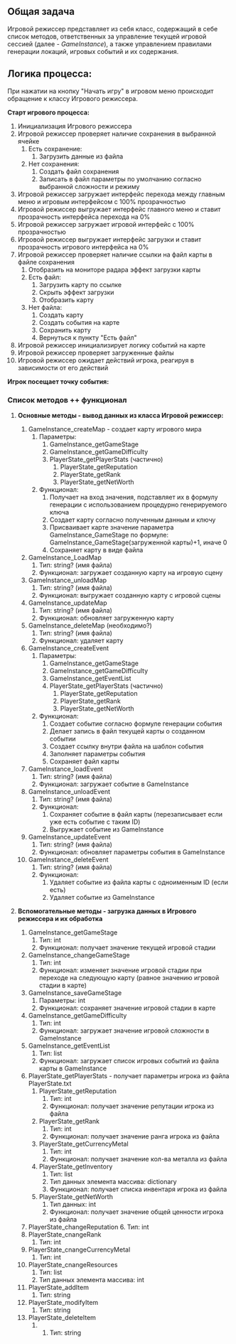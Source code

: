 ## **Общая задача**
Игровой режиссер представляет из себя класс, содержащий в себе список методов, ответственных за управление текущей игровой сессией (далее - *GameInstance*), а также управлением правилами генерации локаций, игровых событий и их содержания.

## Логика процесса:

При нажатии на кнопку "Начать игру" в игровом меню происходит обращение к классу Игрового режиссера.

**Старт игрового процесса:**
1. Инициализация Игрового режиссера
2. Игровой режиссер проверяет наличие сохранения в выбранной ячейке
	1. Есть сохранение:
		1. Загрузить данные из файла
	2. Нет сохранения:
		1. Создать файл сохранения
		2. Записать в файл параметры по умолчанию согласно выбранной сложности и режиму
3. Игровой режиссер загружает интерфейс перехода между главным меню и игровым интерфейсом с 100% прозрачностью
4. Игровой режиссер выгружает интерфейс главного меню и ставит прозрачность интерфейса перехода на 0%
5. Игровой режиссер загружает игровой интерфейс с 100% прозрачностью
6. Игровой режиссер выгружает интерфейс загрузки и ставит прозрачность игрового интерфейса на 0%
7. Игровой режиссер проверяет наличие ссылки на файл карты в файле сохранения
	1. Отобразить на мониторе радара эффект загрузки карты
	2. Есть файл:
		1. Загрузить карту по ссылке
		2. Скрыть эффект загрузки
		3. Отобразить карту
	3. Нет файла:
		1. Создать карту
		2. Создать события на карте
		3. Сохранить карту
		4. Вернуться к пункту "Есть файл"
8. Игровой режиссер инициализирует логику событий на карте
9. Игровой режиссер проверяет загруженные файлы
10. Игровой режиссер ожидает действий игрока, реагируя в зависимости от его действий

**Игрок посещает точку события:**

### Список методов ++ функционал
1. **Основные методы - вывод данных из класса Игровой режиссер:**
	1. GameInstance_createMap - создает карту игрового мира
		1. Параметры:
			1. GameInstance_getGameStage
			2. GameInstance_getGameDifficulty
			3. PlayerState_getPlayerStats (частично)
				1. PlayerState_getReputation
				2. PlayerState_getRank
				3. PlayerState_getNetWorth
		2. Функционал:
			1. Получает на вход значения, подставляет их в формулу генерации с использованием процедурно генерируемого ключа
			2. Создает карту согласно полученным данным и ключу
			3. Присваивает карте значение параметра GameInstance_GameStage по формуле: GameInstance_GameStage(загруженной карты)+1, иначе 0
			4. Сохраняет карту в виде файла
	2. GameInstance_LoadMap
		1. Тип: string? (имя файла)
		2. Функционал: загружает созданную карту на игровую сцену
	3. GameInstance_unloadMap
		1. Тип: string? (имя файла)
		2. Функционал: выгружает созданную карту с игровой сцены
	4. GameInstance_updateMap
		1. Тип: string? (имя файла)
		2. Функционал: обновляет загруженную карту 
	5. GameInstance_deleteMap (необходимо?)
		1. Тип: string? (имя файла)
		2. Функционал: удаляет карту
	6. GameInstance_createEvent
		1. Параметры:
			1. GameInstance_getGameStage
			2. GameInstance_getGameDifficulty
			3. GameInstance_getEventList
			4. PlayerState_getPlayerStats (частично)
				1. PlayerState_getReputation
				2. PlayerState_getRank
				3. PlayerState_getNetWorth
		2. Функционал: 
			1. Создает событие согласно формуле генерации события
			2. Делает запись в файл текущей карты о созданном событии
			3. Создает ссылку внутри файла на шаблон события
			4. Заполняет параметры события
			5. Сохраняет файл карты
	7. GameInstance_loadEvent
		1. Тип: string? (имя файла)
		2. Функционал: загружает событие в GameInstance
	8. GameInstance_unloadEvent
		1. Тип: string? (имя файла)
		2. Функционал: 
			1. Сохраняет событие в файл карты (перезаписывает если уже есть событие с таким ID)
			2. Выгружает событие из GameInstance
	9. GameInstance_updateEvent
		1. Тип: string? (имя файла)
		2. Функционал: обновляет параметры события в GameInstance
	10. GameInstance_deleteEvent
		1. Тип: string? (имя файла)
		2. Функционал:
			1. Удаляет событие из файла карты с одноименным ID (если есть)
			2. Удаляет событие из GameInstance
		   
2. **Вспомогательные методы - загрузка данных в Игрового режиссера и их обработка**
	1. GameInstance_getGameStage
		1. Тип: int
		2. Функционал: получает значение текущей игровой стадии
	2. GameInstance_changeGameStage
		1. Тип: int
		2. Функционал: изменяет значение игровой стадии при переходе на следующую карту (равное значению игровой стадии в карте)
	3. GameInstance_saveGameStage
		1. Параметры: int
		2. Функционал: сохраняет значение игровой стадии в карте
	4. GameInstance_getGameDifficulty
		1. Тип: int
		2. Функционал: загружает значение игровой сложности в GameInstance
	5. GameInstance_getEventList
		1. Тип: list
		2. Функционал: загружает список игровых событий из файла карты в GameInstance
	6. PlayerState_getPlayerStats - получает параметры игрока из файла PlayerState.txt
		1. PlayerState_getReputation
			1. Тип: int
			2. Функционал: получает значение репутации игрока из файла
		2. PlayerState_getRank
			1. Тип: int
			2. Функционал: получает значение ранга игрока из файла
		3. PlayerState_getCurrencyMetal
			1. Тип: int
			2. Функционал: получает значение кол-ва металла из файла
		4. PlayerState_getInventory
			1. Тип: list
			2. Тип данных элемента массива: dictionary
			3. Функционал: получает списка инвентаря игрока из файла
		5. PlayerState_getNetWorth
			1. Тип данных: int
			2. Функционал: получает значение общей ценности игрока из файла
	7. PlayerState_changeReputation
		6. Тип: int
	8. PlayerState_cnangeRank
		1. Тип: int
	9. PlayerState_cnangeCurrencyMetal
		1. Тип: int
	10. PlayerState_cnangeResources
		1. Тип: list
		2. Тип данных элемента массива: int
	11. PlayerState_addItem
		1. Тип: string
	12. PlayerState_modifyItem
		1. Тип: string
	13. PlayerState_deleteItem
		1. 1. Тип: string
